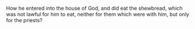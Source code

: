 How he entered into the house of God, and did eat the shewbread, which was not lawful for him to eat, neither for them which were with him, but only for the priests?
